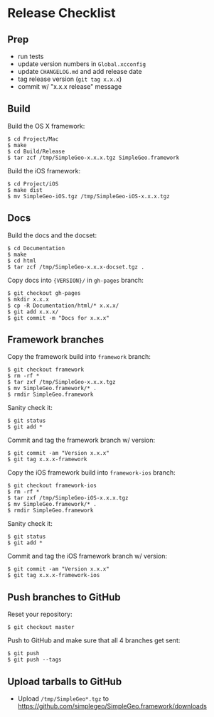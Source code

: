 # Release Checklist

## Prep

* run tests
* update version numbers in `Global.xcconfig`
* update `CHANGELOG.md` and add release date
* tag release version (`git tag x.x.x`)
* commit w/ "x.x.x release" message

## Build

Build the OS X framework:

    $ cd Project/Mac
    $ make
    $ cd Build/Release
    $ tar zcf /tmp/SimpleGeo-x.x.x.tgz SimpleGeo.framework

Build the iOS framework:

    $ cd Project/iOS
    $ make dist
    $ mv SimpleGeo-iOS.tgz /tmp/SimpleGeo-iOS-x.x.x.tgz

## Docs

Build the docs and the docset:

    $ cd Documentation
    $ make
    $ cd html
    $ tar zcf /tmp/SimpleGeo-x.x.x-docset.tgz .

Copy docs into `{VERSION}/` in `gh-pages` branch:

    $ git checkout gh-pages
    $ mkdir x.x.x
    $ cp -R Documentation/html/* x.x.x/
    $ git add x.x.x/
    $ git commit -m "Docs for x.x.x"

## Framework branches

Copy the framework build into `framework` branch:

    $ git checkout framework
    $ rm -rf *
    $ tar zxf /tmp/SimpleGeo-x.x.x.tgz
    $ mv SimpleGeo.framework/* .
    $ rmdir SimpleGeo.framework

Sanity check it:

    $ git status
    $ git add *

Commit and tag the framework branch w/ version:

    $ git commit -am "Version x.x.x"
    $ git tag x.x.x-framework

Copy the iOS framework build into `framework-ios` branch:

    $ git checkout framework-ios
    $ rm -rf *
    $ tar zxf /tmp/SimpleGeo-iOS-x.x.x.tgz
    $ mv SimpleGeo.framework/* .
    $ rmdir SimpleGeo.framework

Sanity check it:

    $ git status
    $ git add *

Commit and tag the iOS framework branch w/ version:

    $ git commit -am "Version x.x.x"
    $ git tag x.x.x-framework-ios

## Push branches to GitHub

Reset your repository:

    $ git checkout master

Push to GitHub and make sure that all 4 branches get sent:

    $ git push
    $ git push --tags

## Upload tarballs to GitHub

* Upload `/tmp/SimpleGeo*.tgz` to https://github.com/simplegeo/SimpleGeo.framework/downloads
